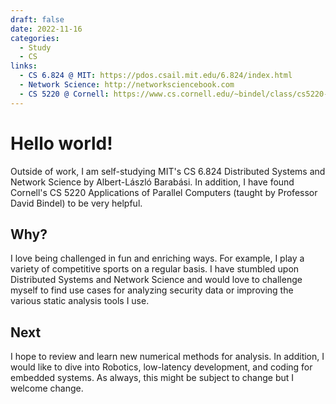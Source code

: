 ```yaml
---
draft: false 
date: 2022-11-16
categories:
  - Study
  - CS
links: 
  - CS 6.824 @ MIT: https://pdos.csail.mit.edu/6.824/index.html
  - Network Science: http://networksciencebook.com
  - CS 5220 @ Cornell: https://www.cs.cornell.edu/~bindel/class/cs5220-f15
---
```


# Hello world!

Outside of work, I am self-studying MIT's CS 6.824 Distributed Systems and Network Science by Albert-László Barabási. In addition, I have found Cornell's CS 5220 Applications of Parallel Computers (taught by Professor David Bindel) to be very helpful.

<!-- more -->

## Why?
I love being challenged in fun and enriching ways. For example, I play a variety of competitive sports on a regular basis. I have stumbled upon Distributed Systems and Network Science and would love to challenge myself to find use cases for analyzing security data or improving the various static analysis tools I use.

## Next
I hope to review and learn new numerical methods for analysis. In addition, I would like to dive into Robotics, low-latency development, and coding for embedded systems. As always, this might be subject to change but I welcome change.